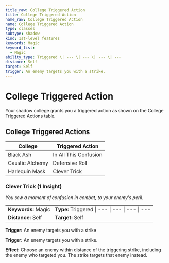 ```yaml
---
title_raw: College Triggered Action
title: College Triggered Action
name_raw: College Triggered Action
name: College Triggered Action
type: classes
subtype: shadow
kind: 1st-level features
keywords: Magic
keyword_list:
  - Magic
ability_type: Triggered \| --- \| --- \| --- \| ---
distance: Self
target: Self
trigger: An enemy targets you with a strike.
---
```


# College Triggered Action

Your shadow college grants you a triggered action as shown on the College Triggered Actions table.

## College Triggered Actions

| College         | Triggered Action      |
| --------------- | --------------------- |
| Black Ash       | In All This Confusion |
| Caustic Alchemy | Defensive Roll        |
| Harlequin Mask  | Clever Trick          |

### Clever Trick (1 Insight)

*You sow a moment of confusion in combat, to your enemy's peril.*

|                     |                                                 |
| :------------------ | :---------------------------------------------- |
| **Keywords:** Magic | **Type:** Triggered \| --- \| --- \| --- \| --- |
| **Distance:** Self  | **Target:** Self                                |

**Trigger:** An enemy targets you with a strike

**Trigger:** An enemy targets you with a strike.

**Effect:** Choose an enemy within distance of the triggering strike, including the enemy who targeted you. The strike targets that enemy instead.
